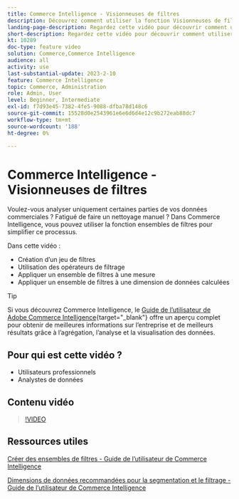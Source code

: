 ```yaml
---
title: Commerce Intelligence - Visionneuses de filtres
description: Découvrez comment utiliser la fonction Visionneuses de filtres Commerce Intelligence pour simplifier la création de rapports de données d’entreprise pour Adobe Commerce et Magento Open Source.
landing-page-description: Regardez cette vidéo pour découvrir comment utiliser la fonction des jeux de filtres Commerce Intelligence pour simplifier la création de rapports de données d’entreprise.
short-description: Regardez cette vidéo pour découvrir comment utiliser la fonction de jeux de filtres MBCommerce IntelligenceI pour simplifier la création de rapports de données d’entreprise.
kt: 10289
doc-type: feature video
solution: Commerce,Commerce Intelligence
audience: all
activity: use
last-substantial-update: 2023-2-10
feature: Commerce Intelligence
topic: Commerce, Administration
role: Admin, User
level: Beginner, Intermediate
exl-id: f7d93e45-7382-4fe5-9088-dfba78d148c6
source-git-commit: 15528d0e2543961e6e6d6d4e12c9b272eab88dc7
workflow-type: tm+mt
source-wordcount: '188'
ht-degree: 0%

---
```


# Commerce Intelligence - Visionneuses de filtres

Voulez-vous analyser uniquement certaines parties de vos données commerciales ? Fatigué de faire un nettoyage manuel ? Dans Commerce Intelligence, vous pouvez utiliser la fonction ensembles de filtres pour simplifier ce processus.

Dans cette vidéo :

- Création d’un jeu de filtres
- Utilisation des opérateurs de filtrage
- Appliquer un ensemble de filtres à une mesure
- Appliquer un ensemble de filtres à une dimension de données calculées

>[!TIP]
>
>Si vous découvrez Commerce Intelligence, le [Guide de l’utilisateur de Adobe Commerce Intelligence](https://experienceleague.adobe.com/docs/commerce-business-intelligence/mbi/guide-overview.html?lang=fr){target="_blank"} offre un aperçu complet pour obtenir de meilleures informations sur l’entreprise et de meilleurs résultats grâce à l’agrégation, l’analyse et la visualisation des données.

## Pour qui est cette vidéo ?

- Utilisateurs professionnels
- Analystes de données

## Contenu vidéo

>[!VIDEO](https://video.tv.adobe.com/v/342408?quality=12&learn=on)

## Ressources utiles

[Créer des ensembles de filtres - Guide de l’utilisateur de Commerce Intelligence](https://experienceleague.adobe.com/docs/commerce-business-intelligence/mbi/build/reports/ess-manage-data-filters.html?lang=fr)

[Dimensions de données recommandées pour la segmentation et le filtrage - Guide de l’utilisateur de Commerce Intelligence](https://experienceleague.adobe.com/docs/commerce-business-intelligence/mbi/best-practices/data/segment-filter.html?lang=fr)
